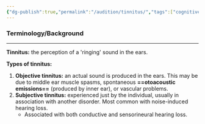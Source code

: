 ```yaml
---
{"dg-publish":true,"permalink":"/audition/tinnitus/","tags":["cognitivescience","audition"]}
---
```


### **Terminology/Background**
---
**Tinnitus:** the perception of a 'ringing' sound in the ears.

**Types of tinnitus:**
1. **Objective tinnitus:** an actual sound is produced in the ears. This may be due to middle ear muscle spasms, spontaneous **==otoacoustic emissions==** (produced by inner ear), or vascular problems.
2. **Subjective tinnitus:** experienced just by the individual, usually in association with another disorder. Most common with noise-induced hearing loss.
	- Associated with both conductive and sensorineural hearing loss.